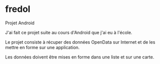 # fredol
Projet Android

J'ai fait ce projet suite au cours d'Android que j'ai eu à l'école.

Le projet consiste à récuper des données OpenData sur Internet et de les mettre en forme sur une application.

Les données doivent être mises en forme dans une liste et sur une carte.
